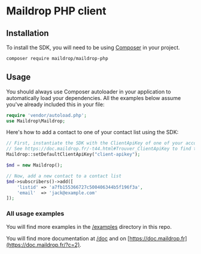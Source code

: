 # Maildrop PHP client

## Installation

To install the SDK, you will need to be using [Composer](http://getcomposer.org/)
in your project.

```bash
composer require maildrop/maildrop-php
```

## Usage

You should always use Composer autoloader in your application to automatically load your dependencies. All the examples below assume you've already included this in your file:

```php
require 'vendor/autoload.php';
use Maildrop\Maildrop;
```

Here's how to add a contact to one of your contact list using the SDK:

```php
// First, instantiate the SDK with the ClientApiKey of one of your account
// See https://doc.maildrop.fr/-t44.html#Trouver_ClientApiKey to find the right ClientApiKey
Maildrop::setDefaultClientApiKey("client-apikey");

$md = new Maildrop();

// Now, add a new contact to a contact list
$md->subscribers()->add([
    'listid' => 'a7fb155366727c500406344b5f196f3a',
    'email'  => 'jack@example.com'
]);

```


### All usage examples

You will find more examples in the [/examples](examples/) directory in this repo.

You will find more documentation at [/doc](doc/index.md) and on
[https://doc.maildrop.fr](https://doc.maildrop.fr/?c=2).
